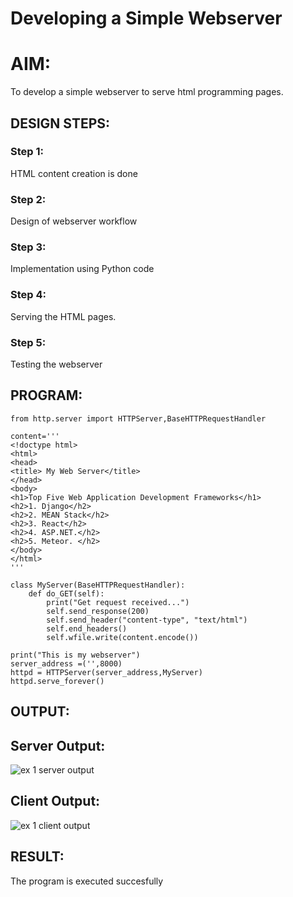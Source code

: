 # Developing a Simple Webserver

# AIM:

To develop a simple webserver to serve html programming pages.

## DESIGN STEPS:

### Step 1:

HTML content creation is done

### Step 2:

Design of webserver workflow

### Step 3:

Implementation using Python code

### Step 4:

Serving the HTML pages.

### Step 5:

Testing the webserver

## PROGRAM:
```
from http.server import HTTPServer,BaseHTTPRequestHandler

content='''
<!doctype html>
<html>
<head>
<title> My Web Server</title>
</head>
<body>
<h1>Top Five Web Application Development Frameworks</h1>
<h2>1. Django</h2>
<h2>2. MEAN Stack</h2>
<h2>3. React</h2>
<h2>4. ASP.NET.</h2>
<h2>5. Meteor. </h2>
</body>
</html>
'''

class MyServer(BaseHTTPRequestHandler):
    def do_GET(self):
        print("Get request received...")
        self.send_response(200) 
        self.send_header("content-type", "text/html")       
        self.end_headers()
        self.wfile.write(content.encode())

print("This is my webserver") 
server_address =('',8000)
httpd = HTTPServer(server_address,MyServer)
httpd.serve_forever()
```
## OUTPUT:
## Server Output:
![ex 1 server output](https://user-images.githubusercontent.com/121166075/228721166-94aa3a7f-82da-4f82-9902-1c4621bf44e9.png)
## Client Output:
![ex 1 client output](https://user-images.githubusercontent.com/121166075/228721451-39fff59c-2ad5-4413-9a84-553308490968.png)

## RESULT:
The program is executed succesfully
